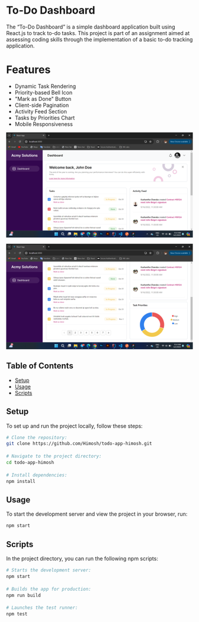 # To-Do Dashboard

The “To-Do Dashboard” is a simple dashboard application built using React.js to track to-do tasks. This project is part of an assignment aimed at assessing coding skills through the implementation of a basic to-do tracking application.

# Features

- Dynamic Task Rendering
- Priority-based Bell Icon
- "Mark as Done" Button
- Client-side Pagination
- Activity Feed Section
- Tasks by Priorities Chart
- Mobile Responsiveness

![Developed window](https://github.com/Himosh/todo-app-himosh/blob/dev/src/assets/dashboard%20window%201.png)

![Developed window](https://github.com/Himosh/todo-app-himosh/blob/dev/src/assets/dashboard%20window%202.png)


## Table of Contents

- [Setup](#setup)
- [Usage](#usage)
- [Scripts](#scripts)


## Setup

To set up and run the project locally, follow these steps:

```bash
# Clone the repository:
git clone https://github.com/Himosh/todo-app-himosh.git

# Navigate to the project directory:
cd todo-app-himosh

# Install dependencies:
npm install
```

## Usage

To start the development server and view the project in your browser, run:

```bash
npm start
```

## Scripts

In the project directory, you can run the following npm scripts:

```bash
# Starts the development server:
npm start

# Builds the app for production:
npm run build

# Launches the test runner:
npm test

```
